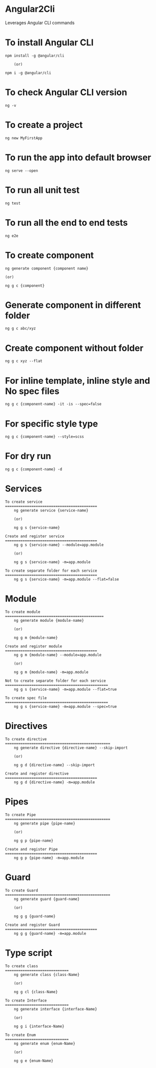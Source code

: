# Angular2Cli
Leverages Angular CLI commands


To install Angular CLI
=====================================
	npm install -g @angular/cli

		(or)

	npm i -g @angular/cli

To check Angular CLI version
=====================================
	ng -v

To create a project
=====================================
	ng new MyFirstApp

To run the app into default browser
=====================================
	ng serve --open

To run all unit test
=====================================
	ng test

To run all the end to end tests
=====================================
	ng e2e

To create component
=====================================
	ng generate component {component name}

	(or)

	ng g c {component}

Generate component in different folder
=====================================
	ng g c abc/xyz

Create component without folder
=====================================
	ng g c xyz --flat

For inline template, inline style and No spec files
=======================================================
	ng g c {component-name} -it -is --spec=false

For specific style type
=====================================
	ng g c {component-name} --style=scss

For dry run
=====================================
	ng g c {component-name} -d 



Services
=========

	To create service
	==========================================
		ng generate service {service-name}

		(or)

		ng g s {service-name}

	Create and register service
	==========================================
		ng g s {service-name} --module=app.module

		(or)

		ng g s {service-name} -m=app.module

	To create separate folder for each service
	==========================================
		ng g s {service-name} -m=app.module --flat=false


Module
==============

	To create module
	=============================================
		ng generate module {module-name}

		(or)

		ng g m {module-name}

	Create and register module
	==========================================
		ng g m {module-name} --module=app.module

		(or)

		ng g m {module-name} -m=app.module

	Not to create separate folder for each service
	===============================================
		ng g s {service-name} -m=app.module --flat=true

	To create spec file
	===============================================
		ng g s {service-name} -m=app.module --spec=true


Directives
==================================

	To create directive
	================================================
		ng generate directive {directive-name} --skip-import

		(or)

		ng g d {directive-name} --skip-import

	Create and register directive
	==========================================
		ng g d {directive-name} -m=app.module


Pipes
==================================

	To create Pipe
	================================================
		ng generate pipe {pipe-name}

		(or)

		ng g p {pipe-name}

	Create and register Pipe
	==========================================
		ng g p {pipe-name} -m=app.module


Guard
==================================

	To create Guard
	================================================
		ng generate guard {guard-name}

		(or)

		ng g g {guard-name}

	Create and register Guard
	==========================================
		ng g g {guard-name} -m=app.module
		

Type script 
=============================

	To create class
	=============================
		ng generate class {class-Name}

		(or)

		ng g cl {class-Name}

	To create Interface
	=============================
		ng generate interface {interface-Name}

		(or)

		ng g i {interface-Name}

	To create Enum
	=============================
		ng generate enum {enum-Name}

		(or)

		ng g e {enum-Name}
